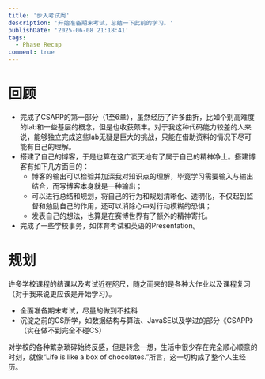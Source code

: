 ```yaml
---
title: '步入考试周'
description: '开始准备期末考试，总结一下此前的学习。'
publishDate: '2025-06-08 21:18:41'
tags:
  - Phase Recap
comment: true
---
```


# 回顾

- 完成了CSAPP的第一部分（1至6章），虽然经历了许多曲折，比如个别高难度的lab和一些基层的概念，但是也收获颇丰。对于我这种代码能力较差的人来说，能够独立完成这些lab无疑是巨大的挑战，只能在借助资料的情况下尽可能有自己的理解。
- 搭建了自己的博客，于是也算在这广袤天地有了属于自己的精神净土。搭建博客有如下几方面目的：
  - 博客的输出可以检验并加深我对知识点的理解，毕竟学习需要输入与输出结合，而写博客本身就是一种输出；
  - 可以进行总结和规划，将自己的行为和规划清晰化、透明化，不仅起到监督和勉励自己的作用，还可以消除心中对行动模糊的恐惧；
  - 发表自己的想法，也算是在赛博世界有了额外的精神寄托。
- 完成了一些学校事务，如体育考试和英语的Presentation。



# 规划

许多学校课程的结课以及考试近在咫尺，随之而来的是各种大作业以及课程复习（对于我来说更应该是开始学习）。

- 全面准备期末考试，尽量的做到不挂科
- 沉淀之前的CS所学，如数据结构与算法、JavaSE以及学过的部分《CSAPP》（实在做不到完全不碰CS）

对学校的各种繁杂琐碎始终反感，但是转念一想，生活中很少存在完全顺心顺意的时刻，就像“Life is like a box of chocolates.”所言，这一切构成了整个人生经历。